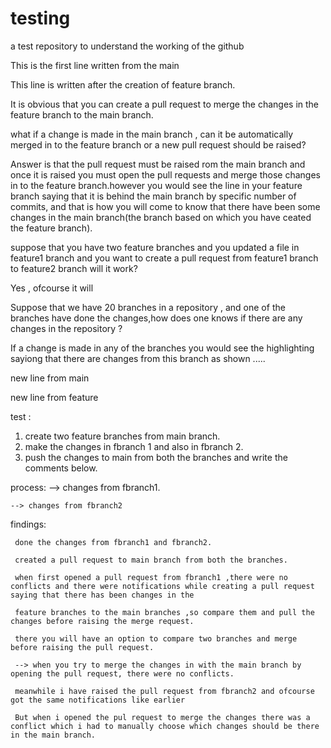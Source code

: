 # testing
a test repository to understand the working of the github

This is the first line written from the main

This line is written after the creation of feature branch.

It is obvious that you can create a pull request to merge the changes in the feature branch  to the main branch.

what if a change is made in the main branch , can it be automatically merged in to the feature branch
or a new pull request should be raised?

Answer is that the pull request must be raised rom the main branch and once it is raised you must open the pull requests and merge those 
changes in to the feature branch.however you would see the line in your feature branch saying that it is behind the main branch by 
specific number of commits, and that is how you will come to know that there have been some changes in the main branch(the branch based on which
you have ceated the feature branch).

suppose that you have two feature branches and you updated a file in feature1 branch and you want to create a pull request from feature1 branch to feature2 branch will it work?

Yes , ofcourse it will 

Suppose that we have 20 branches in a repository , and one of the branches have done the changes,how does one knows if there are any changes in the repository ?

If a change is made in any of the branches you would see the highlighting sayiong that there are changes from this branch as shown .....

new line from main

new line from feature


test :

1. create two feature branches from main branch.
2. make the changes in fbranch 1 and also in fbranch 2.
3. push the changes to main from both the branches and write the comments below.



process:
    --> changes from fbranch1.
    
    --> changes from fbranch2



findings:

     done the changes from fbranch1 and fbranch2.
     
     created a pull request to main branch from both the branches.
     
     when first opened a pull request from fbranch1 ,there were no conflicts and there were notifications while creating a pull request saying that there has been changes in the 
     
     feature branches to the main branches ,so compare them and pull the changes before raising the merge request.
     
     there you will have an option to compare two branches and merge before raising the pull request.
     
     --> when you try to merge the changes in with the main branch by opening the pull request, there were no conflicts.
     
     meanwhile i have raised the pull request from fbranch2 and ofcourse got the same notifications like earlier
     
     But when i opened the pul request to merge the changes there was a conflict which i had to manually choose which changes should be there in the main branch.
     
